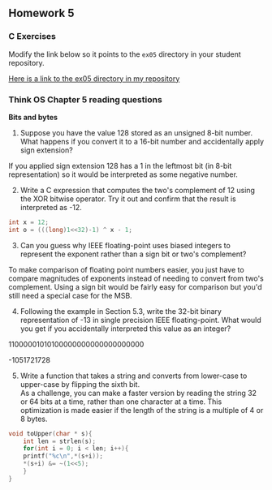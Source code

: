 ## Homework 5

### C Exercises

Modify the link below so it points to the `ex05` directory in your
student repository.

[Here is a link to the ex05 directory in my repository](https://github.com/TShapinsky/ExercisesInC/tree/master/exercises/ex05)

### Think OS Chapter 5 reading questions

**Bits and bytes**

1) Suppose you have the value 128 stored as an unsigned 8-bit number.  What happens if you convert 
it to a 16-bit number and accidentally apply sign extension?

If you applied sign extension 128 has a 1 in the leftmost bit (in 8-bit representation) so it would be interpreted as some negative number.

2) Write a C expression that computes the two's complement of 12 using the XOR bitwise operator. 
Try it out and confirm that the result is interpreted as -12.

```C
int x = 12;
int o = (((long)1<<32)-1) ^ x - 1;
```

3) Can you guess why IEEE floating-point uses biased integers to represent the exponent rather than a
sign bit or two's complement?

To make comparison of floating point numbers easier, you just have to compare magnitudes of exponents instead of needing to convert from two's complement. Using a sign bit would be fairly easy for comparison but you'd still need a special case for the MSB.

4) Following the example in Section 5.3, write the 32-bit binary representation of -13 in single precision IEEE floating-point.  What would you get if you accidentally interpreted this value as an integer?

11000001010100000000000000000000

-1051721728

5) Write a function that takes a string and converts from lower-case to upper-case by flipping the sixth bit.  
As a challenge, you can make a faster version by reading the string 32 or 64 bits at a time, rather than one
character at a time.  This optimization is made easier if the length of the string is a multiple of 4 or 8 bytes.

```C
void toUpper(char * s){
    int len = strlen(s);
    for(int i = 0; i < len; i++){
	printf("%c\n",*(s+i));
	*(s+i) &= ~(1<<5);
    }
}
```



